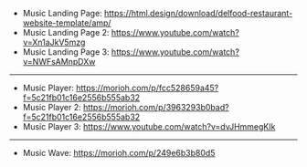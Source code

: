 - Music Landing Page: https://html.design/download/delfood-restaurant-website-template/amp/
- Music Landing Page 2: https://www.youtube.com/watch?v=Xn1aJkV5mzg
- Music Landing Page 3: https://www.youtube.com/watch?v=NWFsAMnpDXw

---

- Music Player: https://morioh.com/p/fcc528659a45?f=5c21fb01c16e2556b555ab32
- Music Player 2: https://morioh.com/p/3963293b0bad?f=5c21fb01c16e2556b555ab32
- Music Player 3: https://www.youtube.com/watch?v=dvJHmmegKIk

---

- Music Wave: https://morioh.com/p/249e6b3b80d5
